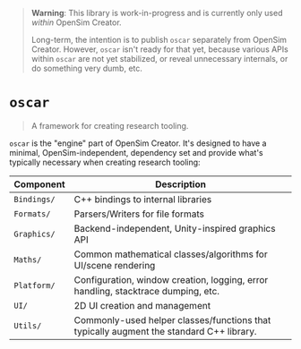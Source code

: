 ﻿> **Warning**: This library is work-in-progress and is currently
> only used *within* OpenSim Creator.
>
> Long-term, the intention is to publish `oscar` separately from OpenSim Creator.
> However, `oscar` isn't ready for that yet, because various APIs within `oscar`
> are not yet stabilized, or reveal unnecessary internals, or do something very
> dumb, etc.

# `oscar`

> A framework for creating research tooling.

`oscar` is the "engine" part of OpenSim Creator. It's designed to have
a minimal, OpenSim-independent, dependency set and provide what's typically
necessary when creating research tooling:

| Component | Description |
| - | - |
| `Bindings/` | C++ bindings to internal libraries |
| `Formats/` | Parsers/Writers for file formats |
| `Graphics/` | Backend-independent, Unity-inspired graphics API |
| `Maths/` | Common mathematical classes/algorithms for UI/scene rendering |
| `Platform/` | Configuration, window creation, logging, error handling, stacktrace dumping, etc. |
| `UI/` | 2D UI creation and management |
| `Utils/` | Commonly-used helper classes/functions that typically augment the standard C++ library. |
